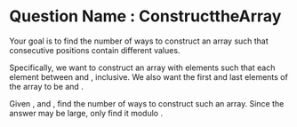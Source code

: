 # Question Name : ConstructtheArray

Your goal is to find the number of ways to construct an array such that consecutive positions contain different values.

Specifically, we want to construct an array with  elements such that each element between  and , inclusive. We also want the first and last elements of the array to be  and .

Given ,  and , find the number of ways to construct such an array. Since the answer may be large, only find it modulo .
